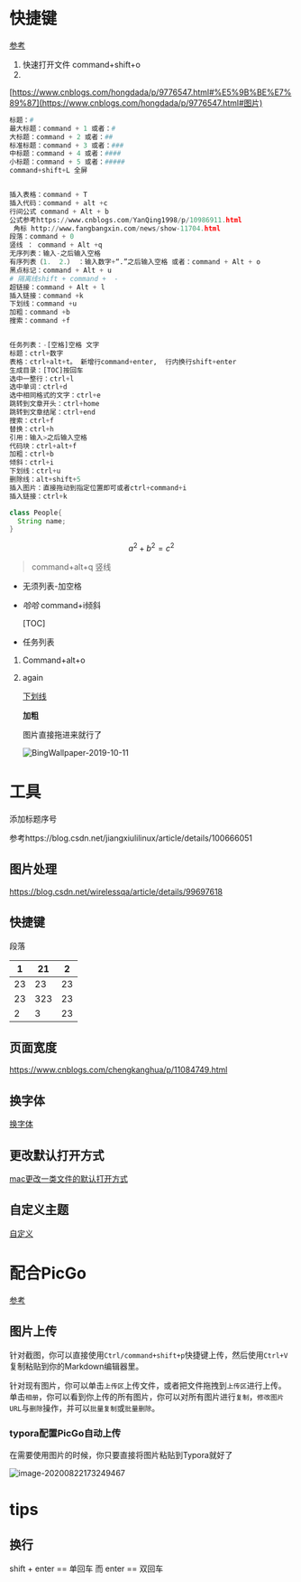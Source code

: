 # 快捷键

[参考](https://support.typora.io/File-Management/)

1. 快速打开文件 command+shift+o
2. 

[https://www.cnblogs.com/hongdada/p/9776547.html#%E5%9B%BE%E7%89%87](https://www.cnblogs.com/hongdada/p/9776547.html#图片)

```python
标题：#
最大标题：command + 1 或者：#
大标题：command + 2 或者：##
标准标题：command + 3 或者：###
中标题：command + 4 或者：####
小标题：command + 5 或者：#####
command+shift+L 全屏


插入表格：command + T
插入代码：command + alt +c 
行间公式 command + Alt + b
公式参考https://www.cnblogs.com/YanQing1998/p/10986911.html  
 角标 http://www.fangbangxin.com/news/show-11704.html
段落：command + 0
竖线 ： command + Alt +q
无序列表：输入-之后输入空格
有序列表（1.  2.） ：输入数字+“.”之后输入空格 或者：command + Alt + o   
黑点标记：command + Alt + u  
# 隔离线shift + command +  -
超链接：command + Alt + l
插入链接：command +k
下划线：command +u 
加粗：command +b
搜索：command +f


任务列表：-[空格]空格 文字
标题：ctrl+数字
表格：ctrl+alt+t。 新增行command+enter,  行内换行shift+enter
生成目录：[TOC]按回车
选中一整行：ctrl+l
选中单词：ctrl+d
选中相同格式的文字：ctrl+e
跳转到文章开头：ctrl+home
跳转到文章结尾：ctrl+end
搜索：ctrl+f
替换：ctrl+h
引用：输入>之后输入空格
代码块：ctrl+alt+f
加粗：ctrl+b
倾斜：ctrl+i
下划线：ctrl+u
删除线：alt+shift+5
插入图片：直接拖动到指定位置即可或者ctrl+command+i
插入链接：ctrl+k

```

```java
class People{
  String name;
}
```

$$
a^2+b^2=c^2
$$

> command+alt+q 竖线

- 无须列表-加空格

- *哈哈*   command+i倾斜

  [TOC]

-  任务列表

1. Command+alt+o

2. again

   [超链接]: http://www.baidu.com	"百度首页"

   <u>下划线</u>

   **加粗**

   图片直接拖进来就行了

   ![BingWallpaper-2019-10-11](/Users/chengxingfu/Pictures/壁纸/BingWallpaper-2019-10-11.jpg)

# 工具

添加标题序号

参考https://blog.csdn.net/jiangxiulilinux/article/details/100666051

## 图片处理

https://blog.csdn.net/wirelessqa/article/details/99697618





## 快捷键



段落

| 1    | 21   | 2    |
| ---- | ---- | ---- |
| 23   | 23   | 23   |
| 23   | 323  | 23   |
| 2    | 3    | 23   |

## 页面宽度

https://www.cnblogs.com/chengkanghua/p/11084749.html

## 换字体

[换字体](https://blog.csdn.net/qq_33154343/article/details/106134472)

## 更改默认打开方式

[mac更改一类文件的默认打开方式](https://sspai.com/post/28394)

## 自定义主题

[自定义](https://blog.csdn.net/chotin/article/details/104289298)

# 配合PicGo

[参考](https://www.jianshu.com/p/fd8ebfcf42e3)

## 图片上传

针对截图，你可以直接使用`Ctrl/command+shift+p`快捷键上传，然后使用`Ctrl+V`复制粘贴到你的Markdown编辑器里。

针对现有图片，你可以单击`上传区`上传文件，或者把文件拖拽到`上传区`进行上传。单击`相册`，你可以看到你上传的所有图片，你可以对所有图片进行`复制`，`修改图片URL`与`删除`操作，并可以`批量复制`或`批量删除`。

### typora配置PicGo自动上传

在需要使用图片的时候，你只要直接将图片粘贴到Typora就好了

![image-20200822173249467](https://gitee.com/luckywind/PigGo/raw/master/image/image-20200822173249467.png)

# tips

## 换行

shift + enter == 单回车
而
enter == 双回车

